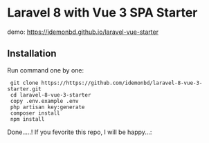 # Laravel 8 with Vue 3 SPA Starter

demo: https://idemonbd.github.io/laravel-vue-starter

## Installation

Run command one by one:

     git clone https://https://github.com/idemonbd/laravel-8-vue-3-starter.git
     cd laravel-8-vue-3-starter
     copy .env.example .env
     php artisan key:generate
     composer install
     npm install
Done.....!
If you fevorite this repo, I will be happy...:
